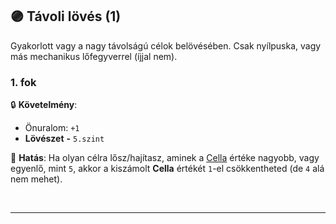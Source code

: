 ## 🟣 Távoli lövés (1)

Gyakorlott vagy a nagy távolságú célok belövésében. Csak nyílpuska, vagy más mechanikus lőfegyverrel (íjjal nem).
### 1. fok

🔒 **Követelmény**:
- Önuralom: `+1`
- **Lövészet**  **-** `5.szint`

🌟 **Hatás**: Ha olyan célra lősz/hajítasz, aminek a [Cella](../072_tavharc_ve_oszto_cella.md#cella) értéke nagyobb, vagy egyenlő, mint `5`, akkor a kiszámolt **Cella** értékét `1`-el csökkentheted (de `4` alá nem mehet).

<br />

---
